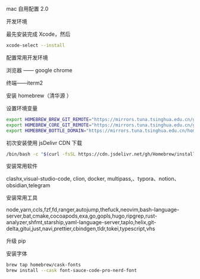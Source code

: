 mac 自用配置 2.0

开发环境

最先安装完成 Xcode，然后

```sh
xcode-select --install
```

配置常用开发环境

浏览器 —— google chrome

终端——iterm2

安装 homebrew（清华源 ）

设置环境变量

```sh
export HOMEBREW_BREW_GIT_REMOTE="https://mirrors.tuna.tsinghua.edu.cn/git/homebrew/brew.git"
export HOMEBREW_CORE_GIT_REMOTE="https://mirrors.tuna.tsinghua.edu.cn/git/homebrew/homebrew-core.git"
export HOMEBREW_BOTTLE_DOMAIN="https://mirrors.tuna.tsinghua.edu.cn/homebrew-bottles"
```

初次安装使用 jsDelivr CDN 下载

```sh
/bin/bash -c "$(curl -fsSL https://cdn.jsdelivr.net/gh/Homebrew/install@HEAD/install.sh)"
```

安装常用软件

clashx,visual-studio-code, clion, docker, multipass,、typora、notion、obsidian,telegram

安装常用工具

node,yarn,ccls,fzf,fd,ranger,autojump,thefuck,neovim,bash-language-server,bat,cmake,cocoapods,exa,go,gopls,hugo,ripgrep,rust-analyzer,shfmt,starship,yaml-language-server,taplo,helix,git-delta,gitui,just,navi,prettier,cbindgen,tldr,tokei,typescript,vhs

升级 pip

安装字体

```sh
brew tap homebrew/cask-fonts
brew install --cask font-sauce-code-pro-nerd-font
```
